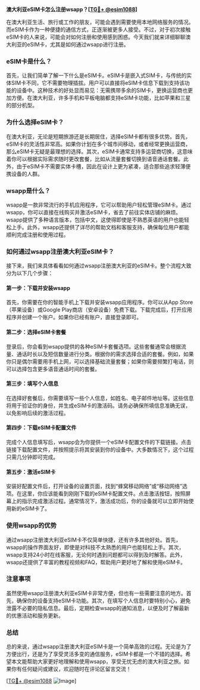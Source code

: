**澳大利亚eSIM卡怎么注册wsapp？[[TG💪+ @esim1088](https://t.me/s/esim1088)]**

在澳大利亚生活、旅行或工作的朋友，可能会遇到需要使用本地网络服务的情况。而eSIM卡作为一种便捷的通信方式，正逐渐被更多人接受。不过，对于初次接触eSIM卡的人来说，可能会对如何注册和使用感到困惑。今天我们就来详细聊聊澳大利亚的eSIM卡，尤其是如何通过wsapp进行注册。

### eSIM卡是什么？

首先，让我们简单了解一下什么是eSIM卡。eSIM卡是嵌入式SIM卡，与传统的实体SIM卡不同，它不需要物理插拔。用户可以直接将eSIM卡信息下载到支持该功能的设备中。这种技术的好处显而易见：无需携带多余的SIM卡，更换运营商也更加方便。在澳大利亚，许多手机和平板电脑都支持eSIM卡功能，比如苹果和三星的部分机型。

### 为什么选择eSIM卡？

在澳大利亚，无论是短期旅游还是长期居住，选择eSIM卡都有很多优势。首先，eSIM卡的灵活性非常高。如果你计划在多个城市间移动，或者经常更换运营商，那么eSIM卡无疑是最理想的选择。其次，eSIM卡通常支持多运营商切换，这意味着你可以根据实际需求随时更改套餐，比如从流量套餐切换到语音通话套餐。此外，由于eSIM卡不需要实体卡槽，因此在设计上更为紧凑，适合那些追求轻薄便携设备的人群。

### wsapp是什么？

wsapp是一款非常流行的手机应用程序，它可以帮助用户轻松管理eSIM卡。通过wsapp，你可以直接在线购买并激活eSIM卡，省去了前往实体店铺的麻烦。wsapp提供了多种语言版本，包括中文，这使得即使是不熟悉英语的用户也能轻松上手。此外，wsapp还提供了详尽的帮助文档和客服支持，确保每位用户都能顺利完成注册和使用过程。

### 如何通过wsapp注册澳大利亚eSIM卡？

接下来，我们来具体看看如何通过wsapp注册澳大利亚的eSIM卡。整个流程大致分为以下几个步骤：

#### 第一步：下载并安装wsapp

首先，你需要在你的智能手机上下载并安装wsapp应用程序。你可以从App Store（苹果设备）或Google Play商店（安卓设备）免费下载。下载完成后，打开应用程序并创建一个账户。如果你已经有账户，直接登录即可。

#### 第二步：选择eSIM卡套餐

登录后，你会看到wsapp提供的各种eSIM卡套餐选项。这些套餐通常会根据流量、通话时长以及短信数量进行分类。根据你的需求选择合适的套餐。例如，如果你只是偶尔需要用手机上网，可以选择基础流量套餐；如果你需要频繁打电话，则可以选择包含更多语音通话时间的套餐。

#### 第三步：填写个人信息

在选择好套餐后，你需要填写一些个人信息，如姓名、电子邮件地址等。这些信息将用于验证你的身份，并生成eSIM卡的激活码。请务必确保所填信息准确无误，以免影响后续的激活过程。

#### 第四步：下载eSIM卡配置文件

完成个人信息填写后，wsapp会为你提供一个eSIM卡配置文件的下载链接。点击链接下载配置文件，并按照提示将其安装到你的设备中。大多数情况下，这个过程只需几分钟即可完成。

#### 第五步：激活eSIM卡

安装好配置文件后，打开设备的设置页面，找到“蜂窝移动网络”或“移动网络”选项。在这里，你应该能看到刚刚下载的eSIM卡配置文件。点击激活按钮，按照屏幕上的指示完成激活过程。通常情况下，激活成功后，你的设备就可以立即开始使用新的eSIM卡了。

### 使用wsapp的优势

通过wsapp注册澳大利亚eSIM卡不仅简单快捷，还有许多其他好处。首先，wsapp的操作界面友好，即使是对科技不太熟悉的用户也能轻松上手。其次，wsapp支持24小时在线客服，无论何时遇到问题都可以得到及时解答。此外，wsapp还提供了丰富的教程视频和FAQ，帮助用户更好地了解和使用eSIM卡。

### 注意事项

虽然使用wsapp注册澳大利亚eSIM卡非常方便，但也有一些需要注意的地方。首先，确保你的设备支持eSIM卡功能。其次，在填写个人信息时要特别小心，避免泄露不必要的隐私信息。最后，定期检查wsapp的通知消息，以便及时了解最新的优惠活动和服务更新。

### 总结

总的来说，通过wsapp注册澳大利亚eSIM卡是一个简单高效的过程。无论是为了方便出行，还是为了享受灵活多变的通信服务，eSIM卡都是一个不错的选择。希望本文能帮助大家更好地理解和使用wsapp，享受无忧无虑的澳大利亚之旅。如果你有任何疑问或建议，欢迎随时在评论区留言交流！

[[TG💪+ @esim1088](https://t.me/s/esim1088) ![Image](https://i.postimg.cc/4NQfJmqS/Snipaste-2025-05-13-00-14-12.png)]